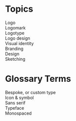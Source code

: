 # Topics

Logo  
Logomark  
Logotype  
Logo design  
Visual identity  
Branding  
Design  
Sketching  

# Glossary Terms

Bespoke, or custom type  
Icon & symbol  
Sans serif  
Typeface  
Monospaced
